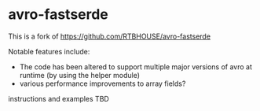 avro-fastserde
=========

This is a fork of https://github.com/RTBHOUSE/avro-fastserde

Notable features include:

* The code has been altered to support multiple major versions of avro at runtime (by using 
  the helper module)
* various performance improvements to array fields?
  
instructions and examples TBD     